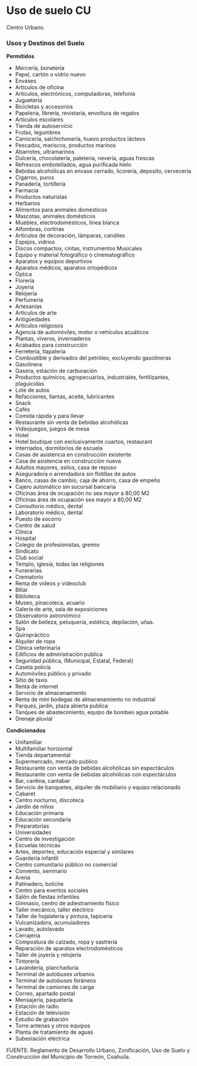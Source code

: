 ﻿
# Uso de suelo CU

Centro Urbano.

### Usos y Destinos del Suelo

**Permitidos**

* Mercería, bonetería
* Papel, cartón o vidrio nuevo
* Envases
* Artículos de oficina
* Artículos, electrónicos, computadoras, telefonía
* Juguetería
* Bicicletas y accesorios
* Papelería, librería, revistaría, envoltura de regalos
* Artículos escolares
* Tienda de autoservicio
* Frutas, legumbres
* Carnicería, salchichonería, huevo productos lácteos
* Pescados, mariscos, productos marinos
* Abarrotes, ultramarinos
* Dulcería, chocolatería, paletería, nevería, aguas frescas
* Refrescos embotellados, agua purificada hielo
* Bebidas alcohólicas en envase cerrado, licorería, deposito, cervecería
* Cigarros, puros
* Panadería, tortillería
* Farmacia
* Productos naturistas
* Herbarios
* Alimentos para animales domésticos
* Mascotas, animales domésticos
* Muebles, electrodomésticos, línea blanca
* Alfombras, cortinas
* Artículos de decoración, lámparas, candiles
* Espejos, vidrios
* Discos compactos, cintas, instrumentos Musicales
* Equipo y material fotográfico o cinematográfico
* Aparatos y equipos deportivos
* Aparatos médicos, aparatos ortopédicos
* Óptica
* Florería
* Joyería
* Relojería
* Perfumería
* Artesanías
* Artículos de arte
* Antigüedades
* Artículos religiosos
* Agencia de automóviles, motor o vehículos acuáticos
* Plantas, viveros, invernaderos
* Acabados para construcción
* Ferretería, tlapalería
* Combustible y derivados del petróleo, excluyendo gasolineras
* Gasolinera
* Gasera, estación de carburación
* Productos químicos, agropecuarios, industriales, fertilizantes, plaguicidas
* Lote de autos
* Refacciones, llantas, aceite, lubricantes
* Snack
* Cafés
* Comida rápida y para llevar
* Restaurante sin venta de bebidas alcohólicas
* Videojuegos, juegos de mesa
* Hotel
* Hotel boutique con exclusivamente cuartos, restaurant
* Internados, dormitorios de escuela
* Casas de asistencia en construcción existente
* Casa de asistencia en construcción nueva
* Adultos mayores, asilos, casa de reposo
* Aseguradora o arrendadora sin flotillas de autos
* Banco, casas de cambio, caja de ahorro, casa de empeño
* Cajero automático sin sucursal bancaria
* Oficinas área de ocupación no sea mayor a 80,00 M2
* Oficinas área de ocupación sea mayor a 80,00 M2
* Consultorio médico, dental
* Laboratorio médico, dental
* Puesto de socorro
* Centro de salud
* Clínica
* Hospital
* Colegio de profesionistas, gremio
* Sindicato
* Club social
* Templo, iglesia, todas las religiones
* Funerarias
* Crematorio
* Renta de videos y videoclub
* Billar
* Biblioteca
* Museo, pinacoteca, acuario
* Galería de arte, sala de exposiciones
* Observatorio astronómico
* Salón de belleza, peluquería, estética, depilación, uñas.
* Spa
* Quiropráctico
* Alquiler de ropa
* Clínica veterinaria
* Edificios de administración publica
* Seguridad pública, (Municipal, Estatal, Federal)
* Caseta policía
* Automóviles público y privado
* Sitio de taxis
* Renta de internet
* Servicio de almacenamiento
* Renta de mini bodegas de almacenamiento no industrial
* Parques, jardín, plaza abierta publica
* Tanques de abastecimiento, equipo de bombeo agua potable
* Drenaje pluvial

**Condicionados**

* Unifamiliar
* Multifamiliar horizontal
* Tienda departamental
* Supermercado, mercado publico
* Restaurante con venta de bebidas alcohólicas sin espectáculos
* Restaurante con venta de bebidas alcohólicas con espectáculos
* Bar, cantina, cantabar
* Servicio de banquetes, alquiler de mobiliario y equipo relacionado
* Cabaret
* Centro nocturno, discoteca
* Jardín de niños
* Educación primaria
* Educación secundaria
* Preparatorias
* Universidades
* Centro de investigación
* Escuelas técnicas
* Artes, deportes, educación especial y similares
* Guardería infantil
* Centro comunitario público no comercial
* Convento, seminario
* Arena
* Patinadero, boliche
* Centro para eventos sociales
* Salón de fiestas infantiles
* Gimnasio, centro de adiestramiento físico
* Taller mecánico, taller eléctrico
* Taller de hojalatería y pintura, tapicería
* Vulcanizadora, acumuladores
* Lavado, autolavado
* Cerrajería
* Compostura de calzado, ropa y sastrería
* Reparación de aparatos electrodomésticos
* Taller de joyería y relojería
* Tintorería
* Lavandería, planchaduría
* Terminal de autobuses urbanos
* Terminal de autobuses foráneos
* Terminal de camiones de carga
* Correo, apartado postal
* Mensajería, paquetería
* Estación de radio
* Estación de televisión
* Estudio de grabación
* Torre antenas y otros equipos
* Planta de tratamiento de aguas
* Subestación eléctrica

FUENTE: Reglamento de Desarrollo Urbano, Zonificación, Uso de Suelo y Construcción del Municipio de Torreón, Coahuila.
